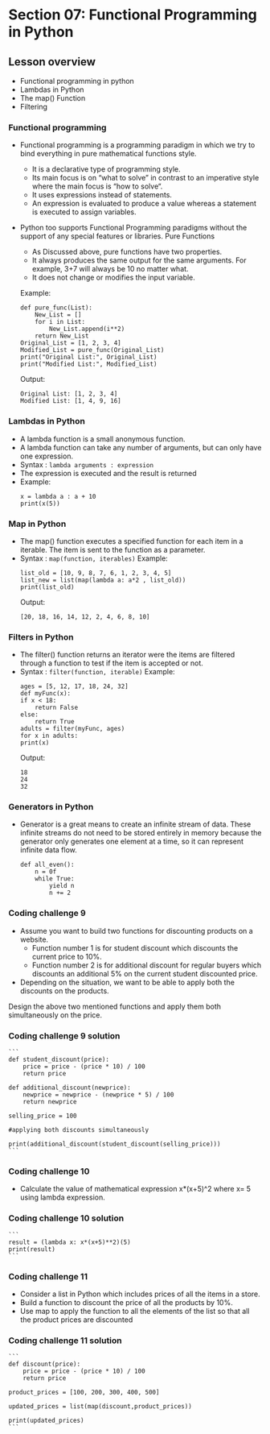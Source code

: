 # Section 07: Functional Programming in Python
## Lesson overview
- Functional programming in python
- Lambdas in Python
- The map() Function
- Filtering
### Functional programming
- Functional programming is a programming paradigm in which we try to bind everything in pure mathematical functions style. 
    - It is a declarative type of programming style.
    - Its main focus is on “what to solve” in contrast to an imperative style where the main focus is “how to solve“.
    - It uses expressions instead of statements.
    - An expression is evaluated to produce a value whereas a statement is executed to assign variables.
- Python too supports Functional Programming paradigms without the support of any special features or libraries.
    Pure Functions
    - As Discussed above, pure functions have two properties.
    - It always produces the same output for the same arguments. For example, 3+7 will always be 10 no matter what.
    - It does not change or modifies the input variable.

    Example:
    ```
    def pure_func(List): 
        New_List = [] 
        for i in List: 
            New_List.append(i**2) 
        return New_List 
    Original_List = [1, 2, 3, 4] 
    Modified_List = pure_func(Original_List) 
    print("Original List:", Original_List) 
    print("Modified List:", Modified_List) 
    ```
    Output:
    ```
    Original List: [1, 2, 3, 4]
    Modified List: [1, 4, 9, 16]
    ```
### Lambdas in Python
- A lambda function is a small anonymous function.
- A lambda function can take any number of arguments, but can only have one expression.
- Syntax : ```lambda arguments : expression```
- The expression is executed and the result is returned
- Example:
    ```
    x = lambda a : a + 10
    print(x(5))
    ```

### Map in Python
- The map() function executes a specified function for each item in a iterable. The item is sent to the function as a parameter.
- Syntax : ```map(function, iterables)```
    Example:
    ```
    list_old = [10, 9, 8, 7, 6, 1, 2, 3, 4, 5]
    list_new = list(map(lambda a: a*2 , list_old))
    print(list_old)
    ```
    Output:
    ```
    [20, 18, 16, 14, 12, 2, 4, 6, 8, 10]
    ```
### Filters in Python
- The filter() function returns an iterator were the items are filtered through a function to test if the item is accepted or not.
- Syntax : ```filter(function, iterable)```
    Example:
    ```
    ages = [5, 12, 17, 18, 24, 32]
    def myFunc(x):
    if x < 18:
        return False
    else:
        return True
    adults = filter(myFunc, ages)
    for x in adults:
    print(x)
    ```
    Output:
    ```
    18
    24
    32
    ```
### Generators in Python
- Generator is a great means to create an infinite stream of data. These infinite streams do not need to be stored entirely in memory because the generator only generates one element at a time, so it can represent infinite data flow.
    ```
    def all_even():
        n = 0f
        while True:
            yield n
            n += 2
    ```
### Coding challenge 9
- Assume you want to build two functions for discounting products on a website.
    - Function number 1 is for student discount which discounts the current price to 10%.
    - Function number 2 is for additional discount for regular buyers which discounts an additional 5% on the current student discounted price.
- Depending on the situation, we want to be able to apply both the discounts on the products.

Design the above two mentioned functions and apply them both simultaneously on the price.
### Coding challenge 9 solution
    ```
    def student_discount(price):
        price = price - (price * 10) / 100
        return price
    
    def additional_discount(newprice):
        newprice = newprice - (newprice * 5) / 100
        return newprice
    
    selling_price = 100
    
    #applying both discounts simultaneously
    
    print(additional_discount(student_discount(selling_price)))
    ```
### Coding challenge 10
- Calculate the value of mathematical expression x*(x+5)^2 where x= 5 using lambda expression.
### Coding challenge 10 solution
    ```
    result = (lambda x: x*(x+5)**2)(5)
    print(result)
    ```
### Coding challenge 11
- Consider a list in Python which includes prices of all the items in a store.
- Build a function to discount the price of all the products by 10%.
- Use map to apply the function to all the elements of the list so that all the product prices are discounted
### Coding challenge 11 solution
    ```
    def discount(price):
        price = price - (price * 10) / 100
        return price
    
    product_prices = [100, 200, 300, 400, 500]
    
    updated_prices = list(map(discount,product_prices))
    
    print(updated_prices)
    ```

